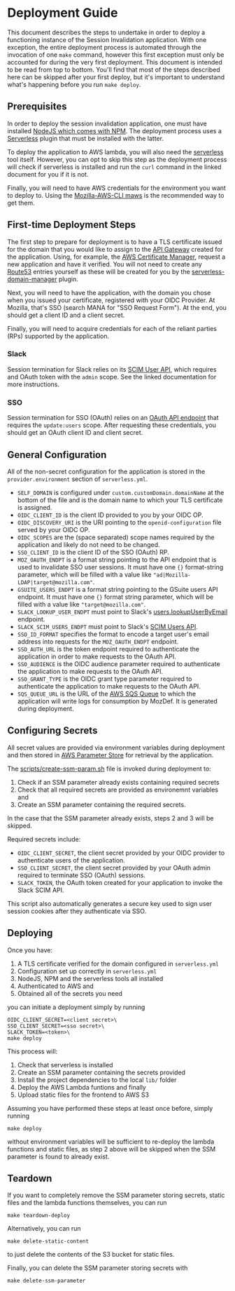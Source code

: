 # Deployment Guide

This document describes the steps to undertake in order to deploy a functioning
instance of the Session Invalidation application. With one exception, the entire
deployment process is automated through the invocation of one `make` command,
however this first exception must only be accounted for during the very first
deployment.  This document is intended to be read from top to bottom.  You'll
find that most of the steps described here can be skipped after your first
deploy, but it's important to understand what's happening before you run
`make deploy`.

## Prerequisites

In order to deploy the session invalidation application, one must have installed
[NodeJS which comes with NPM](https://nodejs.org/en/download/).  The deployment
process uses a [Serverless](https://www.serverless.com/) plugin that must be
installed with the latter.

To deploy the application to AWS lambda, you will also need the
[serverless](https://www.serverless.com/framework/docs/getting-started/) tool
itself.  However, you can opt to skip this step as the deployment process will
check if serverless is installed and run the `curl` command in the linked
document for you if it is not.

Finally, you will need to have AWS credentials for the environment you want to
deploy to.  Using the
[Mozilla-AWS-CLI maws](https://pypi.org/project/mozilla-aws-cli-mozilla/) is
the recommended way to get them.

## First-time Deployment Steps

The first step to prepare for deployment is to have a TLS certificate issued for
the domain that you would like to assign to the
[API Gateway](https://aws.amazon.com/api-gateway/) created for the application.
Using, for example, the
[AWS Certificate Manager](https://aws.amazon.com/certificate-manager/), request
a new application and have it verified.  You will not need to create any
[Route53](https://aws.amazon.com/route53/) entries yourself as these will be
created for you by the
[serverless-domain-manager](https://github.com/amplify-education/serverless-domain-manager)
plugin.

Next, you will need to have the application, with the domain you chose when you
issued your certificate, registered with your OIDC Provider.  At Mozilla, that's
SSO (search MANA for "SSO Request Form").  At the end, you should get a client ID
and a client secret.

Finally, you will need to acquire credentials for each of the reliant parties
(RPs) supported by the application.

### Slack

Session termination for Slack relies on its
[SCIM User API](https://api.slack.com/scim#access), which requires and OAuth token
with the `admin` scope. See the linked documentation for more instructions.

### SSO

Session termination for SSO (OAuth) relies on an
[OAuth API endpoint](https://auth0.com/docs/api/management/v2#!/Users/post_invalidate_remember_browser)
that requires the `update:users` scope.  After requesting these credentials,
you should get an OAuth client ID and client secret.

## General Configuration

All of the non-secret configuration for the application is stored in the
`provider.environment` section of `serverless.yml`.

* `SELF_DOMAIN` is configured under `custom.customDomain.domainName` at the
bottom of the file and is the domain name to which your TLS certificate
is assigned.
* `OIDC_CLIENT_ID` is the client ID provided to you by your OIDC OP.
* `OIDC_DISCOVERY_URI` is the URI pointing to the `openid-configuration` file
served by your OIDC OP.
* `OIDC_SCOPES` are the (space separated) scope names required by the application
and likely do not need to be changed.
* `SSO_CLIENT_ID` is the client ID of the SSO (OAuth) RP.
* `MOZ_OAUTH_ENDPT` is a format string pointing to the API endpoint that is used
to invalidate SSO user sessions.  It must have one `{}` format-string parameter,
which will be filled with a value like `"ad|Mozilla-LDAP|target@mozilla.com"`.
* `GSUITE_USERS_ENDPT` is a format string pointing to the GSuite users API
endpoint.  It must have one `{}` format string parameter, which will be filled
with a value like `"target@mozilla.com"`.
* `SLACK_LOOKUP_USER_ENDPT` must point to Slack's
[users.lookupUserByEmail](https://api.slack.com/methods/users.lookupByEmail)
endpoint.
* `SLACK_SCIM_USERS_ENDPT` must point to Slack's 
[SCIM Users API](https://api.slack.com/scim).
* `SSO_ID_FORMAT` specifies the format to encode a target user's email address
into requests for the `MOZ_OAUTH_ENDPT` endpoint.
* `SSO_AUTH_URL` is the token endpoint required to authenticate the application
in order to make requests to the OAuth API.
*  `SSO_AUDIENCE` is the OIDC audience parameter required to authenticate the
application to make requests to the OAuth API.
* `SSO_GRANT_TYPE` is the OIDC grant type parameter required to authenticate
the application to make requests to the OAuth API.
* `SQS_QUEUE_URL` is the URL of the [AWS SQS Queue](https://aws.amazon.com/sqs/)
to which the application will write logs for consumption by MozDef.  It is
generated during deployment.

## Configuring Secrets

All secret values are provided via environment variables during deployment and
then stored in [AWS Parameter
Store](https://docs.aws.amazon.com/systems-manager/latest/userguide/systems-manager-parameter-store.html)
for retrieval by the application.

The [scripts/create-ssm-param.sh](/scripts/create-ssm-param.sh) file is invoked
during deployment to:

1. Check if an SSM parameter already exists containing required secrets
2. Check that all required secrets are provided as environemnt variables and
3. Create an SSM parameter containing the required secrets.

In the case that the SSM parameter already exists, steps 2 and 3 will be skipped.

Required secrets include:

* `OIDC_CLIENT_SECRET`, the client secret provided by your OIDC provider to
authenticate users of the application.
* `SSO_CLIENT_SECRET`, the client secret provided by your OAuth admin
required to terminate SSO (OAuth) sessions.
* `SLACK_TOKEN`, the OAuth token created for your application to invoke the
Slack SCIM API.

This script also automatically generates a secure key used to sign user
session cookies after they authenticate via SSO.

## Deploying

Once you have:

1. A TLS certificate verified for the domain configured in `serverless.yml`
2. Configuration set up correctly in `serverless.yml`
3. NodeJS, NPM and the serverless tools all installed
4. Authenticated to AWS and
5. Obtained all of the secrets you need

you can initiate a deployment simply by running

```
OIDC_CLIENT_SECRET=<client secret>\
SSO_CLIENT_SECRET=<sso secret>\
SLACK_TOKEN=<token>\
make deploy
```

This process will:

1. Check that serverless is installed
2. Create an SSM parameter containing the secrets provided
3. Install the project dependencies to the local `lib/` folder
4. Deploy the AWS Lambda funtions and finally
5. Upload static files for the frontend to AWS S3

Assuming you have performed these steps at least once before, simply running

```
make deploy
```

without environment variables will be sufficient to re-deploy the lambda
functions and static files, as step 2 above will be skipped when the SSM
parameter is found to already exist.

## Teardown

If you want to completely remove the SSM parameter storing secrets, static files
and the lambda functions themselves, you can run

```
make teardown-deploy
```

Alternatively, you can run

```
make delete-static-content
```

to just delete the contents of the S3 bucket for static files.

Finally, you can delete the SSM parameter storing secrets with

```
make delete-ssm-parameter
```
